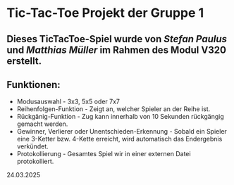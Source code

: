 # Tic-Tac-Toe Projekt der Gruppe 1

## Dieses TicTacToe-Spiel wurde von *Stefan Paulus* und *Matthias Müller* im Rahmen des Modul V320 erstellt.

## Funktionen:
- Modusauswahl - 3x3, 5x5 oder 7x7
- Reihenfolgen-Funktion - Zeigt an, welcher Spieler an der Reihe ist.
- Rückgänig-Funktion - Zug kann innerhalb von 10 Sekunden rückgängig gemacht werden.
- Gewinner, Verlierer oder Unentschieden-Erkennung - Sobald ein Spieler eine 3-Ketter bzw. 4-Kette erreicht, wird automatisch das Endergebnis verkündet.
- Protokollierung - Gesamtes Spiel wir in einer externen Datei protokolliert.

24.03.2025
